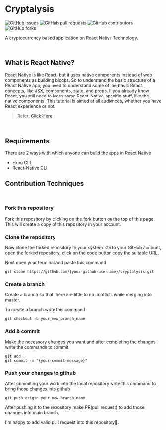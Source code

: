 # Cryptalysis

![GitHub issues](https://img.shields.io/github/issues/harshmittal1750/cryptalysis?style=plastic-square)
![GitHub pull requests](https://img.shields.io/github/issues-pr/harshmittal1750/cryptalysis?style=plastic-square)
![GitHub contributors](https://img.shields.io/github/contributors/harshmittal1750/cryptalysis?style=plastic-square)
![GitHub forks](https://img.shields.io/github/forks/harshmittal1750/cryptalysis?color=dark-green&style=plastic-square)

A cryptocurrency based application on React Native Technology.

<br>

## What is React Native?

React Native is like React, but it uses native components instead of web components as building blocks. So to understand the basic structure of a React Native app, you need to understand some of the basic React concepts, like JSX, components, state, and props. If you already know React, you still need to learn some React-Native-specific stuff, like the native components. This tutorial is aimed at all audiences, whether you have React experience or not.

> Refer: [Click Here](https://reactnative.dev/)

<br>

## Requirements

There are 2 ways with which anyone can build the apps in React Native

- Expo CLI
- React-Native CLI

## Contribution Techniques

<br>

### Fork this repository

Fork this repository by clicking on the fork button on the top of this page. This will create a copy of this repository in your account.

### Clone the repository

Now clone the forked repository to your system. Go to your GitHub account, open the forked repository, click on the code button copy the suitable URL.

Next open your terminal and paste this command

```
git clone https://github.com/{your-github-username}/cryptalysis.git
```

### Create a branch

Create a branch so that there are little to no conflicts while merging into master.

To create a branch write this command

```
git checkout -b your_new_branch_name
```

### Add & commit

Make the necessory changes you want and after completing the changes write the commands to commit

```
git add .
git commit -m "{your-commit-message}"
```

### Push your changes to github

After commiting your work into the local repository write this command to bring those changes into github

```
git push origin your_new_branch_name
```

After pushing it to the repository make PR(pull request) to add those changes into main branch.

I'm happy to add valid pull request into this repository🥰.
